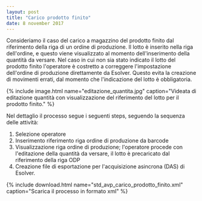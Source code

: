 ```yaml
---
layout: post
title: "Carico prodotto finito"
date: 8 november 2017
---
```


Consideriamo il caso del carico a magazzino del prodotto finito dal riferimento della riga 
di un ordine di produzione. Il lotto è inserito nella riga dell'ordine, e questo
viene visualizzato al momento dell'inserimento della quantità da versare.
Nel caso in cui non sia stato indicato il lotto del prodotto finito l'operatore è costretto a 
correggere l'impostazione dell'ordine di produzione direttamente da Esolver. Questo evita la creazione di movimenti
errati, dal momento che l'indicazione del lotto è obbligatoria.


{% include image.html name="editazione_quantita.jpg" caption="Videata di editazione quantità con visualizzazione del riferimento del lotto per il prodotto finito." %}

Nel dettaglio il processo segue i seguenti steps, seguendo la sequenza delle attività:

1. Selezione operatore
2. Inserimento riferimento riga ordine di produzione da barcode
3. Visualizzazione riga ordine di produzione; l'operatore procede con l'editazione della quantità da versare, il lotto è precaricato dal riferimento della riga ODP
6. Creazione file di esportazione per l'acquisizione asincrona (DAS) di Esolver.

 
{% include download.html name="std_avp_carico_prodotto_finito.xml" caption="Scarica il processo in formato xml" %}

